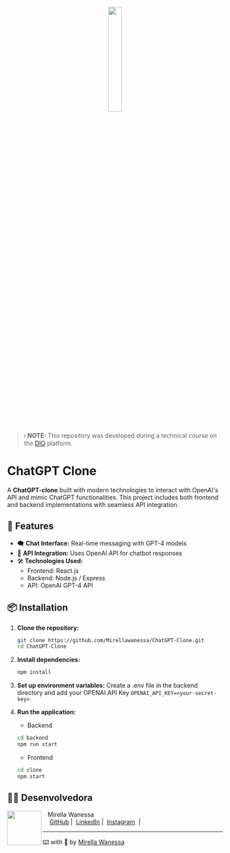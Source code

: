 <p align="center"><img src="https://freelogopng.com/images/all_img/1681039084chatgpt-icon.png" height="25%" width="25%"> </p>

 > ℹ️ **NOTE:** This repository was developed during a technical course on the [DIO](https://dio.me) platform.

# ChatGPT Clone

A **ChatGPT-clone** built with modern technologies to interact with OpenAI's API and mimic ChatGPT functionalities. This project includes both frontend and backend implementations with seamless API integration.

## 🚀 Features

- 🗨️ **Chat Interface:** Real-time messaging with GPT-4 models
- 🔑 **API Integration:** Uses OpenAI API for chatbot responses
- 🛠 **Technologies Used:**
  - Frontend: React.js
  - Backend: Node.js / Express
  - API: OpenAI GPT-4 API

## 📦 Installation

1. **Clone the repository:**
   ```bash
   git clone https://github.com/Mirellawanessa/ChatGPT-Clone.git
   cd ChatGPT-Clone

2. **Install dependencies:**
    ```bash
    npm install

3. **Set up environment variables:**
    Create a .env file in the backend directory and add your OPENAI API Key
    `OPENAI_API_KEY=<your-secret-key>`

4. **Run the application:**
    - Backend
    ```bash
    cd backend
    npm run start
    
    ```
    - Frontend
    ```bash
    cd clone
    npm start
    ```
    
## 👩‍💻 Desenvolvedora

<p>
  <img 
    align="left" 
    width="80" 
    src="https://github.com/Mirellawanessa/DIO-Trilha-Java-Basico/blob/main/GitHub/imagens/User.jpeg?raw=true"
  />
  <p>&nbsp;&nbsp;&nbsp;Mirella Wanessa<br>
  &nbsp;&nbsp;&nbsp;
  <a href="https://github.com/Mirellawanessa">GitHub</a>&nbsp;|&nbsp;
  <a href="https://www.linkedin.com/in/mirellawanessa/">LinkedIn</a>&nbsp;|&nbsp;
  <a href="https://www.instagram.com/_mirella.page/?next=%2F">Instagram</a>
  &nbsp;|&nbsp;</p>
</p>

---

⌨️ with 💜 by [Mirella Wanessa](https://github.com/Mirellawanessa)